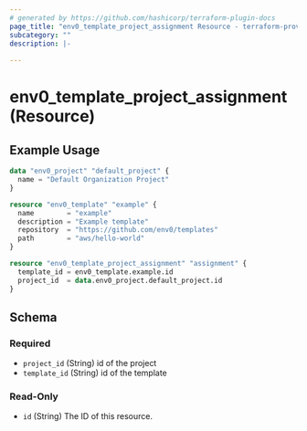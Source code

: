 ```yaml
---
# generated by https://github.com/hashicorp/terraform-plugin-docs
page_title: "env0_template_project_assignment Resource - terraform-provider-env0"
subcategory: ""
description: |-
  
---
```


# env0_template_project_assignment (Resource)



## Example Usage

```terraform
data "env0_project" "default_project" {
  name = "Default Organization Project"
}

resource "env0_template" "example" {
  name        = "example"
  description = "Example template"
  repository  = "https://github.com/env0/templates"
  path        = "aws/hello-world"
}

resource "env0_template_project_assignment" "assignment" {
  template_id = env0_template.example.id
  project_id  = data.env0_project.default_project.id
}
```

<!-- schema generated by tfplugindocs -->
## Schema

### Required

- `project_id` (String) id of the project
- `template_id` (String) id of the template

### Read-Only

- `id` (String) The ID of this resource.
